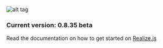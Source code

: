 ![alt tag](https://working-minds.github.io/realizejs/assets/img/content/realizejs.png)

### Current version: 0.8.35 beta

Read the documentation on how to get started on [Realize.js](https://working-minds.github.io/realizejs/en)
